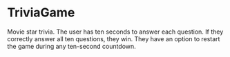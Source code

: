 # TriviaGame
Movie star trivia. 
The user has ten seconds to answer each question. 
If they correctly answer all ten questions, they win. 
They have an option to restart the game during any ten-second countdown.

